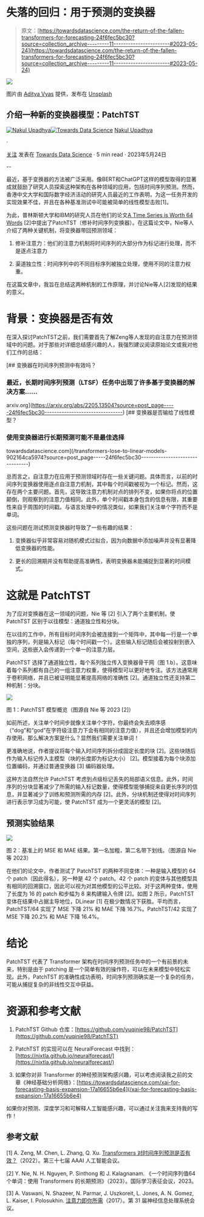 # 失落的回归：用于预测的变换器

> 原文：[https://towardsdatascience.com/the-return-of-the-fallen-transformers-for-forecasting-24f6fec5bc30?source=collection_archive---------11-----------------------#2023-05-24](https://towardsdatascience.com/the-return-of-the-fallen-transformers-for-forecasting-24f6fec5bc30?source=collection_archive---------11-----------------------#2023-05-24)

![](../Images/f96a42e66749f5f9311f8123b4545868.png)

图片由 [Aditya Vyas](https://unsplash.com/@aditya1702?utm_source=medium&utm_medium=referral) 提供，发布在 [Unsplash](https://unsplash.com/?utm_source=medium&utm_medium=referral)

## 介绍一种新的变换器模型：PatchTST

[](https://medium.com/@upadhyan?source=post_page-----24f6fec5bc30--------------------------------)[![Nakul Upadhya](../Images/336cb21272e9b1f098177adbde50e92e.png)](https://medium.com/@upadhyan?source=post_page-----24f6fec5bc30--------------------------------)[](https://towardsdatascience.com/?source=post_page-----24f6fec5bc30--------------------------------)[![Towards Data Science](../Images/a6ff2676ffcc0c7aad8aaf1d79379785.png)](https://towardsdatascience.com/?source=post_page-----24f6fec5bc30--------------------------------) [Nakul Upadhya](https://medium.com/@upadhyan?source=post_page-----24f6fec5bc30--------------------------------)

·

[关注](https://medium.com/m/signin?actionUrl=https%3A%2F%2Fmedium.com%2F_%2Fsubscribe%2Fuser%2F4d9dddc62a80&operation=register&redirect=https%3A%2F%2Ftowardsdatascience.com%2Fthe-return-of-the-fallen-transformers-for-forecasting-24f6fec5bc30&user=Nakul+Upadhya&userId=4d9dddc62a80&source=post_page-4d9dddc62a80----24f6fec5bc30---------------------post_header-----------) 发表在 [Towards Data Science](https://towardsdatascience.com/?source=post_page-----24f6fec5bc30--------------------------------) · 5 min read · 2023年5月24日[](https://medium.com/m/signin?actionUrl=https%3A%2F%2Fmedium.com%2F_%2Fvote%2Ftowards-data-science%2F24f6fec5bc30&operation=register&redirect=https%3A%2F%2Ftowardsdatascience.com%2Fthe-return-of-the-fallen-transformers-for-forecasting-24f6fec5bc30&user=Nakul+Upadhya&userId=4d9dddc62a80&source=-----24f6fec5bc30---------------------clap_footer-----------)

--

[](https://medium.com/m/signin?actionUrl=https%3A%2F%2Fmedium.com%2F_%2Fbookmark%2Fp%2F24f6fec5bc30&operation=register&redirect=https%3A%2F%2Ftowardsdatascience.com%2Fthe-return-of-the-fallen-transformers-for-forecasting-24f6fec5bc30&source=-----24f6fec5bc30---------------------bookmark_footer-----------)

最近，基于变换器的方法被广泛采用。像BERT和ChatGPT这样的模型取得的显著成就鼓励了研究人员探索这种架构在各种领域的应用，包括时间序列预测。然而，香港中文大学和国际数字经济活动的研究人员最近的工作表明，为这一任务开发的实现效果不佳，并且在各种基准测试中可能被简单的线性模型击败[1]。

为此，普林斯顿大学和IBM的研究人员在他们的论文[A Time Series is Worth 64 Words](https://arxiv.org/abs/2211.14730) [2]中提出了PatchTST（修补时间序列变换器）。在这篇论文中，Nie等人介绍了两种关键机制，将变换器带回预测领域：

1.  修补注意力：他们的注意力机制将时间序列的大部分作为标记进行处理，而不是逐点注意力

1.  渠道独立性：时间序列中的不同目标序列被独立处理，使用不同的注意力权重。

在这篇文章中，我旨在总结这两种机制的工作原理，并讨论Nie等人[2]发现的结果的意义。

# 背景：变换器是否有效

在深入探讨PatchTST之前，我们需要首先了解Zeng等人发现的自注意力在预测领域中的问题。对于那些对详细总结感兴趣的人，我强烈建议阅读原始论文或我对他们工作的总结：

[](https://arxiv.org/abs/2205.13504?source=post_page-----24f6fec5bc30--------------------------------) [## 变换器在时间序列预测中有效吗？

### 最近，长期时间序列预测（LTSF）任务中出现了许多基于变换器的解决方案……

arxiv.org](https://arxiv.org/abs/2205.13504?source=post_page-----24f6fec5bc30--------------------------------) [](/transformers-lose-to-linear-models-902164ca5974?source=post_page-----24f6fec5bc30--------------------------------) [## 变换器是否输给了线性模型？

### 使用变换器进行长期预测可能不是最佳选择

towardsdatascience.com](/transformers-lose-to-linear-models-902164ca5974?source=post_page-----24f6fec5bc30--------------------------------)

总而言之，自注意力在应用于预测领域时存在一些关键问题。具体而言，以前的时间序列变换器使用逐点自注意力机制，其中每个时间戳被视为一个标记。然而，这存在两个主要问题。首先，这导致注意力机制对点的排列不变，如果你将点的位置颠倒，则观察到的注意力值相同。此外，单个时间戳本身包含的信息有限，其重要性来自于周围的时间戳。与语言处理中的情况类似，如果我们关注单个字符而不是单词。

这些问题在测试预测变换器时导致了一些有趣的结果：

1.  变换器似乎非常容易对随机模式过拟合，因为向数据中添加噪声并没有显著降低变换器的性能。

1.  更长的回溯期并没有帮助提高准确性，表明变换器未能捕捉到显著的时间模式。

# 这就是 PatchTST

为了应对变换器在这一领域的问题，Nie 等 [2] 引入了两个主要机制，使 PatchTST 区别于以往模型：通道独立性和分块。

在以往的工作中，所有目标时间序列会被连接到一个矩阵中，其中每一行是一个单独的序列，列是输入标记（每个时间戳一个）。这些输入标记随后会被投射到嵌入空间，这些嵌入会传递到一个单一的注意力层。

PatchTST 选择了通道独立性，每个系列独立传入变换器骨干网（图 1.b）。这意味着每个系列都有自己的一组注意力权重，使得模型可以更好地专注。该方法通常用于卷积网络，并且已被证明能显著提高网络的准确性 [2]。通道独立性还支持第二种机制：分块。

![](../Images/ed8f20b8e8f0138091c00826051e66f3.png)

图 1：PatchTST 模型概览（图源自 Nie 等 2023 [2]）

如前所述，关注单个时间步就像关注单个字符。你最终会失去顺序感（“dog”和“god”在字符级注意力下会有相同的注意力值），并且还会增加模型的内存使用。那么解决方案是什么？显然我们需要关注单词！

更准确地说，作者提议将每个输入时间序列拆分成固定长度的块 [2]。这些块随后作为输入标记传入主模型（块的长度即为标记大小） [2]。模型接着为每个块添加位置编码，并通过普通变换器 [3] 编码器处理。

这种方法自然允许 PatchTST 考虑到点级标记丢失的局部语义信息。此外，时间序列的分块显著减少了所需的输入标记数量，使得模型能够捕捉来自更长序列的信息，并显著减少了训练和预测所需的内存 [2]。此外，分块机制还使得对时间序列进行表示学习成为可能，使 PatchTST 成为一个更灵活的模型 [2]。

## 预测实验结果

![](../Images/79695be48ec9ef14bec75cd5add57850.png)

图 2：基准上的 MSE 和 MAE 结果。第一名加粗，第二名带下划线。（图源自 Nie 等 2023）

在他们的论文中，作者测试了 PatchTST 的两种不同变体：一种是输入模型的 64 个 patch（因此得名），另一种是 42 个 patch。42 个 patch 的变体与其他模型具有相同的回溯窗口，因此可以视为对其他模型的公平比较。对于这两种变体，使用了长度为 16 的 patch 和步幅为 8 来构建输入令牌 [2]。如图 2 所示，PatchTST 变体在结果中占据主导地位，DLinear [1] 在极少数情况下获胜。平均而言，PatchTST/64 实现了 MSE 下降 21% 和 MAE 下降 16.7%。PatchTST/42 实现了 MSE 下降 20.2% 和 MAE 下降 16.4%。

# 结论

PatchTST 代表了 Transformer 架构在时间序列预测任务中的一个有前景的未来，特别是由于 patching 是一个简单有效的操作符，可以在未来模型中轻松实现。此外，PatchTST 的准确性成功表明，时间序列预测确实是一个复杂的任务，可能从捕捉复杂的非线性交互中获益。

# 资源和参考文献

1.  PatchTST Github 仓库：[https://github.com/yuqinie98/PatchTST](https://github.com/yuqinie98/PatchTST)

1.  PatchTST 的实现可以在 NeuralForecast 中找到：[https://nixtla.github.io/neuralforecast/](https://nixtla.github.io/neuralforecast/)

1.  如果你对非 Transformer 的神经预测架构感兴趣，可以考虑阅读我之前的文章《神经基础分析网络》：[https://towardsdatascience.com/xai-for-forecasting-basis-expansion-17a16655b6e4](/xai-for-forecasting-basis-expansion-17a16655b6e4)

如果你对预测、深度学习和可解释人工智能感兴趣，可以通过关注我来支持我的写作！

## 参考文献

[1] A. Zeng, M. Chen, L. Zhang, Q. Xu. [Transformers 对时间序列预测是否有效？](https://arxiv.org/abs/2205.13504)（2022）。第三十七届 AAAI 人工智能会议。

[2] Y. Nie, N. H. Nguyen, P. Sinthong 和 J. Kalagnanam. 《一个时间序列值64个单词：使用 Transformers 的长期预测》（2023）。国际学习表征会议，2023。

[3] A. Vaswani, N. Shazeer, N. Parmar, J. Uszkoreit, L. Jones, A. N. Gomez, L. Kaiser, I. Polosukhin. [注意力即你所需](https://arxiv.org/abs/1706.03762)（2017）。第 31 届神经信息处理系统会议。
